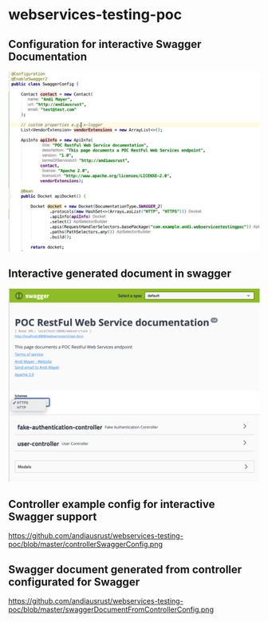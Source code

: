 # webservices-testing-poc

## Configuration for interactive Swagger Documentation

![swagger-config](https://github.com/andiausrust/webservices-testing-poc/blob/master/Screenshot%20SwaggerConfig.png)


## Interactive generated document in swagger
![swagger-generated](https://github.com/andiausrust/webservices-testing-poc/blob/master/swaggerGeneratedDocumentation.png)


## Controller example config for interactive Swagger support

https://github.com/andiausrust/webservices-testing-poc/blob/master/controllerSwaggerConfig.png


## Swagger document generated from controller configurated for Swagger

https://github.com/andiausrust/webservices-testing-poc/blob/master/swaggerDocumentFromControllerConfig.png
